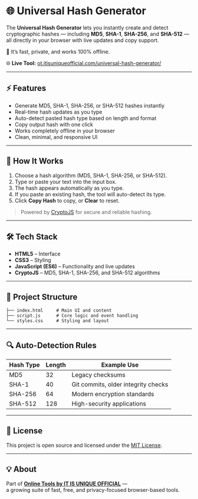 # 🌐 Universal Hash Generator

The **Universal Hash Generator** lets you instantly create and detect cryptographic hashes — including **MD5**, **SHA-1**, **SHA-256**, and **SHA-512** — all directly in your browser with live updates and copy support.  

🧭 It’s fast, private, and works 100% offline.  

🌐 **Live Tool:** [ot.itisuniqueofficial.com/universal-hash-generator/](https://ot.itisuniqueofficial.com/universal-hash-generator/)

---

## ⚡ Features

- Generate MD5, SHA-1, SHA-256, or SHA-512 hashes instantly  
- Real-time hash updates as you type  
- Auto-detect pasted hash type based on length and format  
- Copy output hash with one click  
- Works completely offline in your browser  
- Clean, minimal, and responsive UI  

---

## 🧩 How It Works

1. Choose a hash algorithm (MD5, SHA-1, SHA-256, or SHA-512).  
2. Type or paste your text into the input box.  
3. The hash appears automatically as you type.  
4. If you paste an existing hash, the tool will auto-detect its type.  
5. Click **Copy Hash** to copy, or **Clear** to reset.  

> Powered by [CryptoJS](https://cdnjs.com/libraries/crypto-js) for secure and reliable hashing.

---

## 🛠️ Tech Stack

- **HTML5** – Interface  
- **CSS3** – Styling  
- **JavaScript (ES6)** – Functionality and live updates  
- **CryptoJS** – MD5, SHA-1, SHA-256, and SHA-512 algorithms  

---

## 📁 Project Structure

```
├── index.html     # Main UI and content
├── script.js      # Core logic and event handling
└── styles.css     # Styling and layout
```

---

## 🔍 Auto-Detection Rules

| Hash Type | Length | Example Use |
|------------|--------|-------------|
| MD5        | 32     | Legacy checksums |
| SHA-1      | 40     | Git commits, older integrity checks |
| SHA-256    | 64     | Modern encryption standards |
| SHA-512    | 128    | High-security applications |

---

## 📜 License

This project is open source and licensed under the [MIT License](LICENSE).

---

## 💡 About

Part of **[Online Tools by IT IS UNIQUE OFFICIAL](https://ot.itisuniqueofficial.com/)** —  
a growing suite of fast, free, and privacy-focused browser-based tools.
